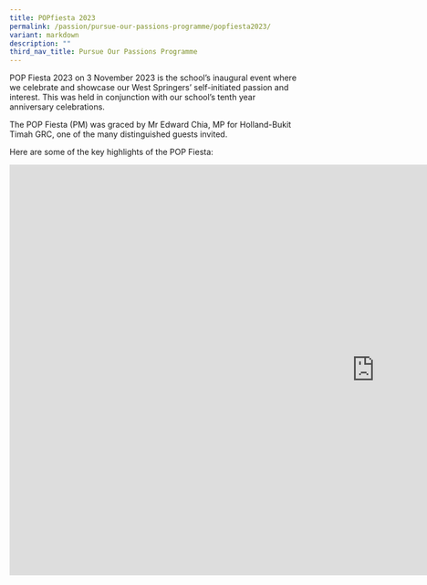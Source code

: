 ```yaml
---
title: POPfiesta 2023
permalink: /passion/pursue-our-passions-programme/popfiesta2023/
variant: markdown
description: ""
third_nav_title: Pursue Our Passions Programme
---
```


POP Fiesta 2023 on 3 November 2023 is the school’s inaugural event where we celebrate and showcase our West Springers’ self-initiated passion and interest. This was held in conjunction with our school’s tenth year anniversary celebrations.

The POP Fiesta (PM) was graced by Mr Edward Chia, MP for Holland-Bukit Timah GRC, one of the many distinguished guests invited.

Here are some of the key highlights of the POP Fiesta: 
<iframe title="Post POPfiesta 2023" allow="autoplay; fullscreen; picture-in-picture" frameborder="0" height="720" width="1280" src="https://player.vimeo.com/video/882487294?badge=0&amp;autopause=0&amp;quality_selector=1&amp;player_id=0&amp;app_id=58479"></iframe>
